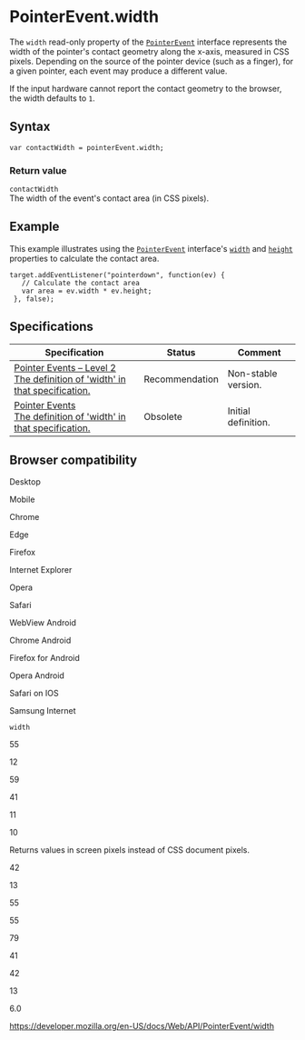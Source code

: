 PointerEvent.width
==================

The `width` read-only property of the [`PointerEvent`](../pointerevent) interface represents the width of the pointer's contact geometry along the x-axis, measured in CSS pixels. Depending on the source of the pointer device (such as a finger), for a given pointer, each event may produce a different value.

If the input hardware cannot report the contact geometry to the browser, the width defaults to `1`.

Syntax
------

    var contactWidth = pointerEvent.width;

### Return value

`contactWidth`  
The width of the event's contact area (in CSS pixels).

Example
-------

This example illustrates using the [`PointerEvent`](../pointerevent) interface's [`width`](width) and [`height`](height) properties to calculate the contact area.

    target.addEventListener("pointerdown", function(ev) {
       // Calculate the contact area
       var area = ev.width * ev.height;
     }, false);

Specifications
--------------

<table><thead><tr class="header"><th>Specification</th><th>Status</th><th>Comment</th></tr></thead><tbody><tr class="odd"><td><a href="https://www.w3.org/TR/pointerevents2/#dom-pointerevent-width">Pointer Events – Level 2<br />
<span class="small">The definition of 'width' in that specification.</span></a></td><td><span class="spec-rec">Recommendation</span></td><td>Non-stable version.</td></tr><tr class="even"><td><a href="https://www.w3.org/TR/pointerevents1/#widl-PointerEvent-width">Pointer Events<br />
<span class="small">The definition of 'width' in that specification.</span></a></td><td><span class="spec-obsolete">Obsolete</span></td><td>Initial definition.</td></tr></tbody></table>

Browser compatibility
---------------------

Desktop

Mobile

Chrome

Edge

Firefox

Internet Explorer

Opera

Safari

WebView Android

Chrome Android

Firefox for Android

Opera Android

Safari on IOS

Samsung Internet

`width`

55

12

59

41

11

10

Returns values in screen pixels instead of CSS document pixels.

42

13

55

55

79

41

42

13

6.0

<a href="https://developer.mozilla.org/en-US/docs/Web/API/PointerEvent/width" class="_attribution-link">https://developer.mozilla.org/en-US/docs/Web/API/PointerEvent/width</a>
